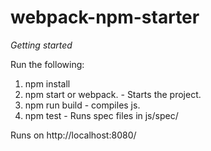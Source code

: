 # webpack-npm-starter

*Getting started*

Run the following:
1. npm install
2. npm start or webpack. - Starts the project.
3. npm run build - compiles js.
4. npm test - Runs spec files in js/spec/

Runs on http://localhost:8080/
